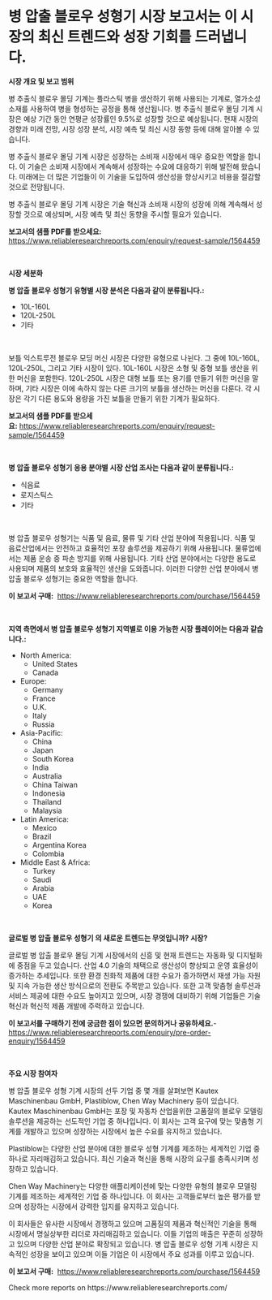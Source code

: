 <p><h1>병 압출 블로우 성형기 시장 보고서는 이 시장의 최신 트렌드와 성장 기회를 드러냅니다.</h1></p><p><strong>시장 개요 및 보고 범위</strong></p>
<p><p>병 추출식 블로우 몰딩 기계는 플라스틱 병을 생산하기 위해 사용되는 기계로, 열가소성 소재를 사용하여 병을 형성하는 공정을 통해 생산됩니다. 병 추출식 블로우 몰딩 기계 시장은 예상 기간 동안 연평균 성장률인 9.5%로 성장할 것으로 예상됩니다. 현재 시장의 경향과 미래 전망, 시장 성장 분석, 시장 예측 및 최신 시장 동향 등에 대해 알아볼 수 있습니다. </p><p>병 추출식 블로우 몰딩 기계 시장은 성장하는 소비재 시장에서 매우 중요한 역할을 합니다. 이 기술은 소비재 시장에서 계속해서 성장하는 수요에 대응하기 위해 발전해 왔습니다. 미래에는 더 많은 기업들이 이 기술을 도입하여 생산성을 향상시키고 비용을 절감할 것으로 전망됩니다.</p><p>병 추출식 블로우 몰딩 기계 시장은 기술 혁신과 소비재 시장의 성장에 의해 계속해서 성장할 것으로 예상되며, 시장 예측 및 최신 동향을 주시할 필요가 있습니다.</p></p>
<p><strong>보고서의 샘플 PDF를 받으세요:</strong> <a href="https://www.reliableresearchreports.com/enquiry/request-sample/1564459">https://www.reliableresearchreports.com/enquiry/request-sample/1564459</a></p>
<p>&nbsp;</p>
<p><strong>시장 세분화</strong></p>
<p><strong>병 압출 블로우 성형기 유형별 시장 분석은 다음과 같이 분류됩니다.:</strong></p>
<p><ul><li>10L-160L</li><li>120L-250L</li><li>기타</li></ul></p>
<p>&nbsp;</p>
<p><p>보틀 익스트루전 블로우 모딩 머신 시장은 다양한 유형으로 나뉜다. 그 중에 10L-160L, 120L-250L, 그리고 기타 시장이 있다. 10L-160L 시장은 소형 및 중형 보틀 생산을 위한 머신을 포함한다. 120L-250L 시장은 대형 보틀 또는 용기를 만들기 위한 머신을 말하며, 기타 시장은 이에 속하지 않는 다른 크기의 보틀을 생산하는 머신을 다룬다. 각 시장은 각기 다른 용도와 용량을 가진 보틀을 만들기 위한 기계가 필요하다.</p></p>
<p><strong>보고서의 샘플 PDF를 받으세요:</strong>&nbsp;<a href="https://www.reliableresearchreports.com/enquiry/request-sample/1564459">https://www.reliableresearchreports.com/enquiry/request-sample/1564459</a></p>
<p>&nbsp;</p>
<p><strong> 병 압출 블로우 성형기 응용 분야별 시장 산업 조사는 다음과 같이 분류됩니다.:</strong></p>
<p><ul><li>식음료</li><li>로지스틱스</li><li>기타</li></ul></p>
<p>&nbsp;</p>
<p><p>병 압출 블로우 성형기는 식품 및 음료, 물류 및 기타 산업 분야에 적용됩니다. 식품 및 음료산업에서는 안전하고 효율적인 포장 솔루션을 제공하기 위해 사용됩니다. 물류업에서는 제품 운송 중 파손 방지를 위해 사용됩니다. 기타 산업 분야에서는 다양한 용도로 사용되며 제품의 보호와 효율적인 생산을 도와줍니다. 이러한 다양한 산업 분야에서 병 압출 블로우 성형기는 중요한 역할을 합니다.</p></p>
<p><strong>이 보고서 구매:</strong>&nbsp; <a href="https://www.reliableresearchreports.com/purchase/1564459">https://www.reliableresearchreports.com/purchase/1564459</a></p>
<p>&nbsp;</p>
<p><strong>지역 측면에서 병 압출 블로우 성형기 지역별로 이용 가능한 시장 플레이어는 다음과 같습니다.:</strong></p>
<p><ul>
    <li>
        North America:
        <ul>
            <li>United States</li>
            <li>Canada</li>
        </ul>
    </li>
    <li>
        Europe:
        <ul>
            <li>Germany</li>
            <li>France</li>
            <li>U.K.</li>
            <li>Italy</li>
            <li>Russia</li>
        </ul>
    </li>
    <li>
        Asia-Pacific:
        <ul>
            <li>China</li>
            <li>Japan</li>
            <li>South Korea</li>
            <li>India</li>
            <li>Australia</li>
            <li>China Taiwan</li>
            <li>Indonesia</li>
            <li>Thailand</li>
            <li>Malaysia</li>
        </ul>
    </li>
    <li>
        Latin America:
        <ul>
            <li>Mexico</li>
            <li>Brazil</li>
            <li>Argentina Korea</li>
            <li>Colombia</li>
        </ul>
    </li>
    <li>
        Middle East & Africa:
        <ul>
            <li>Turkey</li>
            <li>Saudi</li>
            <li>Arabia</li>
            <li>UAE</li>
            <li>Korea</li>
        </ul>
    </li>
    </ul></p>
<p>&nbsp;</p>
<p><strong>글로벌 병 압출 블로우 성형기 의 새로운 트렌드는 무엇입니까? 시장?</strong></p>
<p><p>글로벌 병 압출 블로우 몰딩 기계 시장에서의 신흥 및 현재 트렌드는 자동화 및 디지털화에 중점을 두고 있습니다. 산업 4.0 기술의 채택으로 생산성이 향상되고 운영 효율성이 증가하는 추세입니다. 또한 환경 친화적 제품에 대한 수요가 증가하면서 재생 가능 자원 및 지속 가능한 생산 방식으로의 전환도 주목받고 있습니다. 또한 고객 맞춤형 솔루션과 서비스 제공에 대한 수요도 높아지고 있으며, 시장 경쟁에 대비하기 위해 기업들은 기술 혁신과 혁신적 제품 개발에 주력하고 있습니다.</p></p>
<p><strong>이 보고서를 구매하기 전에 궁금한 점이 있으면 문의하거나 공유하세요.</strong>- <a href="https://www.reliableresearchreports.com/enquiry/pre-order-enquiry/1564459">https://www.reliableresearchreports.com/enquiry/pre-order-enquiry/1564459</a></p>
<p>&nbsp;</p>
<p><strong>주요 시장 참여자</strong></p>
<p><p>병 압출 블로우 성형 기계 시장의 선두 기업 중 몇 개를 살펴보면 Kautex Maschinenbau GmbH, Plastiblow, Chen Way Machinery 등이 있습니다. Kautex Maschinenbau GmbH는 포장 및 자동차 산업을위한 고품질의 블로우 모델링 솔루션을 제공하는 선도적인 기업 중 하나입니다. 이 회사는 고객 요구에 맞는 맞춤형 기계를 개발하고 있으며 성장하는 시장에서 높은 수요를 유지하고 있습니다.</p><p>Plastiblow는 다양한 산업 분야에 대한 블로우 성형 기계를 제조하는 세계적인 기업 중 하나로 자리매김하고 있습니다. 최신 기술과 혁신을 통해 시장의 요구를 충족시키며 성장하고 있습니다. </p><p>Chen Way Machinery는 다양한 애플리케이션에 맞는 다양한 유형의 블로우 모델링 기계를 제조하는 세계적인 기업 중 하나입니다. 이 회사는 고객들로부터 높은 평가를 받으며 성장하는 시장에서 강력한 입지를 유지하고 있습니다.</p><p>이 회사들은 유사한 시장에서 경쟁하고 있으며 고품질의 제품과 혁신적인 기술을 통해 시장에서 명실상부한 리더로 자리매김하고 있습니다. 이들 기업의 매출은 꾸준히 성장하고 있으며 다양한 산업 분야로 확장되고 있습니다. 병 압출 블로우 성형 기계 시장은 지속적인 성장을 보이고 있으며 이들 기업은 이 시장에서 주요 성과를 이루고 있습니다.</p></p>
<p><strong>이 보고서 구매:</strong>&nbsp;&nbsp;<a href="https://www.reliableresearchreports.com/purchase/1564459">https://www.reliableresearchreports.com/purchase/1564459</a></p>
<p>Check more reports on https://www.reliableresearchreports.com/</p>
